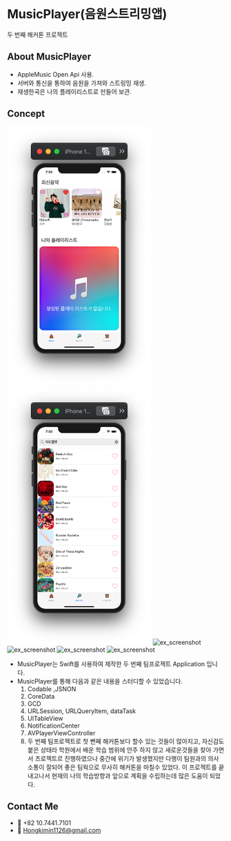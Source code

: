 # MusicPlayer(음원스트리밍앱)
두 번째 해커톤 프로젝트


## About MusicPlayer
- AppleMusic Open Api 사용.
- 서버와 통신을 통하여 음원을 가져와 스트링밍 재생.
- 재생한곡은 나의 플레이리스트로 만들어 보관.

## Concept
![ex_screenshot](https://github.com/hongkimin1126/ImageUpload/blob/master/뮤직앱사진/1.png?raw=true)
![ex_screenshot](https://github.com/hongkimin1126/ImageUpload/blob/master/뮤직앱사진/2.png?raw=true)
![ex_screenshot]()
![ex_screenshot]()
![ex_screenshot]()
![ex_screenshot]()


- MusicPlayer는 Swift를 사용하여 제작한 두 번째 팀프로젝트 Application 입니다.
- MusicPlayer를 통해 다음과 같은 내용을 스터디할 수 있었습니다.
  1. Codable ,JSNON
  2. CoreData
  3. GCD
  4. URLSession, URLQueryItem, dataTask
  5. UITableView
  6. NotificationCenter
  7. AVPlayerViewController
  3. 두 번째 팀프로젝트로 첫 뻔째 해커톤보다 할수 있는 것들이 많아지고, 자신감도 붙은 상태라 학원에서 배운 학습 범위에 안주 하지 않고 새로운것들을 찾아 가면서 츠로젝트르 진행하였으나 중간에 위기가 발생했지만 다행이 팀원과의 의사소통이 잘되어 좋은 팀웍으로 무사히 해커톤을 마칠수 있었다. 이 프로젝트를 끝내고나서 현재의 나의 학습방향과 앞으로 계획을 수립하는데 많은 도움이 되었다. 

## Contact Me
- 📱 +82 10.7441.7101
- 📧 Hongkimin1126@gmail.com
